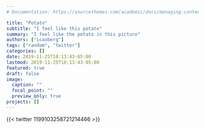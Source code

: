 ```yaml
---
# Documentation: https://sourcethemes.com/academic/docs/managing-content/

title: "Potato"
subtitle: "I feel like this potato"
summary: "I feel like the potato in this picture"
authors: ["icaoberg"]
tags: ["random", "twitter"]
categories: []
date: 2019-11-25T18:13:43-05:00
lastmod: 2019-11-25T18:13:43-05:00
featured: true
draft: false
image:
  caption: ""
  focal_point: ""
  preview_only: true
projects: []
---
```


{{< twitter 1199103258721214466 >}}
